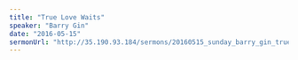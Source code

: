 ```yaml
---
title: "True Love Waits"
speaker: "Barry Gin"
date: "2016-05-15"
sermonUrl: "http://35.190.93.184/sermons/20160515_sunday_barry_gin_true_love_waits.mp3"
---
```

